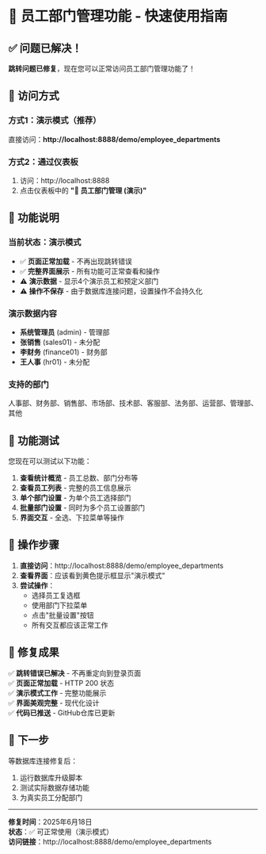 # 🚀 员工部门管理功能 - 快速使用指南

## ✅ 问题已解决！

**跳转问题已修复**，现在您可以正常访问员工部门管理功能了！

## 🔗 访问方式

### 方式1：演示模式（推荐）
直接访问：**http://localhost:8888/demo/employee_departments**

### 方式2：通过仪表板
1. 访问：http://localhost:8888
2. 点击仪表板中的 **"👥 员工部门管理 (演示)"**

## 🎯 功能说明

### 当前状态：演示模式
- ✅ **页面正常加载** - 不再出现跳转错误
- ✅ **完整界面展示** - 所有功能可正常查看和操作
- ⚠️ **演示数据** - 显示4个演示员工和预定义部门
- ⚠️ **操作不保存** - 由于数据库连接问题，设置操作不会持久化

### 演示数据内容
- **系统管理员** (admin) - 管理部
- **张销售** (sales01) - 未分配
- **李财务** (finance01) - 财务部  
- **王人事** (hr01) - 未分配

### 支持的部门
人事部、财务部、销售部、市场部、技术部、客服部、法务部、运营部、管理部、其他

## 🔧 功能测试

您现在可以测试以下功能：

1. **查看统计概览** - 员工总数、部门分布等
2. **查看员工列表** - 完整的员工信息展示
3. **单个部门设置** - 为单个员工选择部门
4. **批量部门设置** - 同时为多个员工设置部门
5. **界面交互** - 全选、下拉菜单等操作

## 📝 操作步骤

1. **直接访问**：http://localhost:8888/demo/employee_departments
2. **查看界面**：应该看到黄色提示框显示"演示模式"
3. **尝试操作**：
   - 选择员工复选框
   - 使用部门下拉菜单
   - 点击"批量设置"按钮
   - 所有交互都应该正常工作

## 🎉 修复成果

✅ **跳转错误已解决** - 不再重定向到登录页面  
✅ **页面正常加载** - HTTP 200 状态  
✅ **演示模式工作** - 完整功能展示  
✅ **界面美观完整** - 现代化设计  
✅ **代码已推送** - GitHub仓库已更新  

## 📅 下一步

等数据库连接修复后：
1. 运行数据库升级脚本
2. 测试实际数据存储功能
3. 为真实员工分配部门

---

**修复时间**：2025年6月18日  
**状态**：✅ 可正常使用（演示模式）  
**访问链接**：http://localhost:8888/demo/employee_departments 